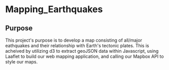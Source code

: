 # Mapping_Earthquakes

## Purpose

This project's purpose is to develop a map consisting of all/major eathquakes and their relationship with Earth's tectonic plates. This is acheived by utilizing d3 to extract geoJSON data within Javascript, using Laaflet to build our web mapping application, and calling our Mapbox API to style our maps. 

